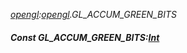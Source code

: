 _[opengl](../../modules/opengl/opengl-module.md):[opengl](../../modules/opengl/opengl-module.md).GL\_ACCUM\_GREEN\_BITS_
##### Const GL\_ACCUM\_GREEN\_BITS:[Int](../../modules/wonkey/wonkey-types-int.md)
